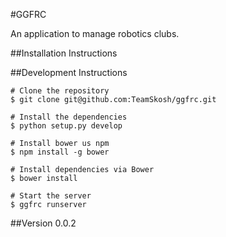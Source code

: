 #GGFRC

An application to manage robotics clubs.

##Installation Instructions


##Development Instructions

```
# Clone the repository
$ git clone git@github.com:TeamSkosh/ggfrc.git

# Install the dependencies
$ python setup.py develop

# Install bower us npm
$ npm install -g bower

# Install dependencies via Bower
$ bower install

# Start the server
$ ggfrc runserver
```


##Version 0.0.2
